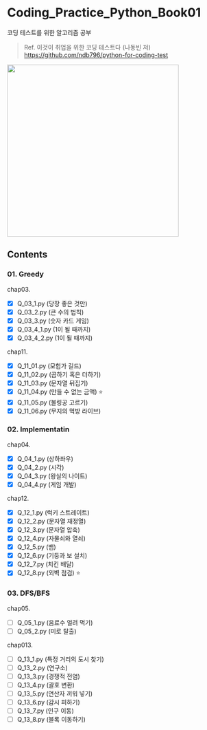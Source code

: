 # Coding_Practice_Python_Book01

코딩 테스트를 위한 알고리즘 공부
> Ref. 이것이 취업을 위한 코딩 테스트다 (나동빈 저)  
https://github.com/ndb796/python-for-coding-test
<img src="https://user-images.githubusercontent.com/61136651/180153292-848fb5ff-700a-40fb-8e19-5543fc877ae6.jpg" width="400">



## Contents
### 01. Greedy  
  chap03.
   - [x] Q_03_1.py  (당장 좋은 것만)
   - [x] Q_03_2.py  (큰 수의 법칙)
   - [x] Q_03_3.py  (숫자 카드 게임)
   - [x] Q_03_4_1.py  (1이 될 때까지)
   - [x] Q_03_4_2.py  (1이 될 때까지)

  chap11.
   - [x] Q_11_01.py (모험가 길드)
   - [x] Q_11_02.py (곱하기 혹은 더하기)
   - [x] Q_11_03.py (문자열 뒤집기)
   - [x] Q_11_04.py (만들 수 없는 금액)  ⭐
   - [x] Q_11_05.py (볼링공 고르기)
   - [x] Q_11_06.py (무지의 먹방 라이브)

### 02. Implementatin 
  chap04.
   - [x] Q_04_1.py  (상하좌우)
   - [x] Q_04_2.py  (시각)
   - [x] Q_04_3.py  (왕실의 나이트)
   - [x] Q_04_4.py  (게임 개발)

  chap12.
   - [x] Q_12_1.py  (럭키 스트레이트)
   - [x] Q_12_2.py  (문자열 재정열)
   - [x] Q_12_3.py  (문자열 압축)
   - [x] Q_12_4.py  (자물쇠와 열쇠)
   - [x] Q_12_5.py  (뱀)
   - [x] Q_12_6.py  (기둥과 보 설치)
   - [x] Q_12_7.py  (치킨 배달)
   - [x] Q_12_8.py  (외벽 점검)   ⭐

### 03. DFS/BFS 
  chap05.
   - [ ] Q_05_1.py  (음료수 얼려 먹기)
   - [ ] Q_05_2.py  (미로 탈출)
   
  chap013.
   - [ ] Q_13_1.py  (특정 거리의 도시 찾기)
   - [ ] Q_13_2.py  (연구소)
   - [ ] Q_13_3.py  (경쟁적 전염)
   - [ ] Q_13_4.py  (괄호 변환)
   - [ ] Q_13_5.py  (연산자 끼워 넣기)
   - [ ] Q_13_6.py  (감시 피하기)
   - [ ] Q_13_7.py  (인구 이동)
   - [ ] Q_13_8.py  (블록 이동하기)
